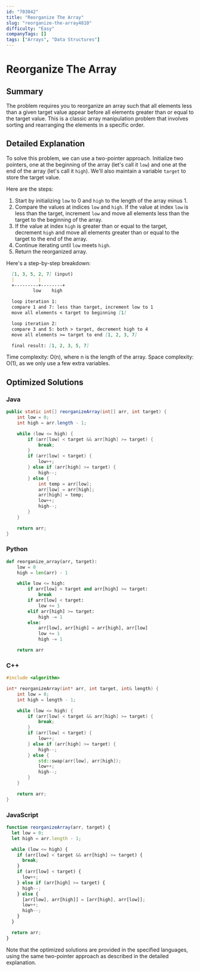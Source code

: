 ```yaml
---
id: "703042"
title: "Reorganize The Array"
slug: "reorganize-the-array4810"
difficulty: "Easy"
companyTags: []
tags: ["Arrays", "Data Structures"]
---
```


# Reorganize The Array

## Summary

The problem requires you to reorganize an array such that all elements less than a given target value appear before all elements greater than or equal to the target value. This is a classic array manipulation problem that involves sorting and rearranging the elements in a specific order.

## Detailed Explanation

To solve this problem, we can use a two-pointer approach. Initialize two pointers, one at the beginning of the array (let's call it `low`) and one at the end of the array (let's call it `high`). We'll also maintain a variable `target` to store the target value.

Here are the steps:

1. Start by initializing `low` to 0 and `high` to the length of the array minus 1.
2. Compare the values at indices `low` and `high`. If the value at index `low` is less than the target, increment `low` and move all elements less than the target to the beginning of the array.
3. If the value at index `high` is greater than or equal to the target, decrement `high` and move all elements greater than or equal to the target to the end of the array.
4. Continue iterating until `low` meets `high`.
5. Return the reorganized array.

Here's a step-by-step breakdown:
```markdown
  [1, 3, 5, 2, 7] (input)
  |         |
  +---------+--------+
          low    high

  loop iteration 1:
  compare 1 and 7: less than target, increment low to 1
  move all elements < target to beginning [1]

  loop iteration 2:
  compare 3 and 5: both > target, decrement high to 4
  move all elements >= target to end [1, 2, 3, 7]

  final result: [1, 2, 3, 5, 7]
```
Time complexity: O(n), where n is the length of the array.
Space complexity: O(1), as we only use a few extra variables.

## Optimized Solutions

### Java
```java
public static int[] reorganizeArray(int[] arr, int target) {
    int low = 0;
    int high = arr.length - 1;

    while (low <= high) {
        if (arr[low] < target && arr[high] >= target) {
            break;
        }
        if (arr[low] < target) {
            low++;
        } else if (arr[high] >= target) {
            high--;
        } else {
            int temp = arr[low];
            arr[low] = arr[high];
            arr[high] = temp;
            low++;
            high--;
        }
    }

    return arr;
}
```

### Python
```python
def reorganize_array(arr, target):
    low = 0
    high = len(arr) - 1

    while low <= high:
        if arr[low] < target and arr[high] >= target:
            break
        if arr[low] < target:
            low += 1
        elif arr[high] >= target:
            high -= 1
        else:
            arr[low], arr[high] = arr[high], arr[low]
            low += 1
            high -= 1

    return arr
```

### C++
```cpp
#include <algorithm>

int* reorganizeArray(int* arr, int target, int& length) {
    int low = 0;
    int high = length - 1;

    while (low <= high) {
        if (arr[low] < target && arr[high] >= target) {
            break;
        }
        if (arr[low] < target) {
            low++;
        } else if (arr[high] >= target) {
            high--;
        } else {
            std::swap(arr[low], arr[high]);
            low++;
            high--;
        }
    }

    return arr;
}
```

### JavaScript
```javascript
function reorganizeArray(arr, target) {
  let low = 0;
  let high = arr.length - 1;

  while (low <= high) {
    if (arr[low] < target && arr[high] >= target) {
      break;
    }
    if (arr[low] < target) {
      low++;
    } else if (arr[high] >= target) {
      high--;
    } else {
      [arr[low], arr[high]] = [arr[high], arr[low]];
      low++;
      high--;
    }
  }

  return arr;
}
```
Note that the optimized solutions are provided in the specified languages, using the same two-pointer approach as described in the detailed explanation.
